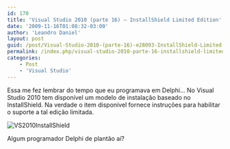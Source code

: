 ```yaml
---
id: 170
title: 'Visual Studio 2010 (parte 16) – InstallShield Limited Edition'
date: '2009-11-16T01:08:32-03:00'
author: 'Leandro Daniel'
layout: post
guid: /post/Visual-Studio-2010-(parte-16)-e28093-InstallShield-Limited-Edition.aspx
permalink: /index.php/visual-studio-2010-parte-16-installshield-limited-edition/
categories:
    - Post
    - 'Visual Studio'
---
```


Essa me fez lembrar do tempo que eu programava em Delphi… No Visual Studio 2010 tem disponível um modelo de instalação baseado no InstallShield. Na verdade o item disponível fornece instruções para habilitar o suporte a tal edição limitada.

![VS2010InstallShield](http://leandrodaniel.com/pics/WindowsLiveWriter/VisualStudio2010parte16InstallShieldLimi/4CBE1ECE/VS2010InstallShield.gif "VS2010InstallShield")

Algum programador Delphi de plantão aí?